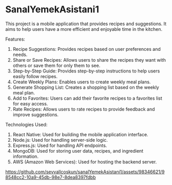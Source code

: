 # SanalYemekAsistani1
 
This project is a mobile application that provides recipes and suggestions. It aims to help users have a more efficient and enjoyable time in the kitchen.

Features:
1. Recipe Suggestions: Provides recipes based on user preferences and needs.
2. Share or Save Recipes: Allows users to share the recipes they want with others or save them for only them to see.
3. Step-by-Step Guide: Provides step-by-step instructions to help users easily follow recipes.
4. Create Weekly Plans: Enables users to create weekly meal plans.
5. Generate Shopping List: Creates a shopping list based on the weekly meal plan.
6. Add to Favorites: Users can add their favorite recipes to a favorites list for easy access.
7. Rate Recipes: Allows users to rate recipes to provide feedback and improve suggestions.
   
Technologies Used:
1. React Native: Used for building the mobile application interface.
2. Node.js: Used for handling server-side logic.
3. Express.js: Used for handling API endpoints.
4. MongoDB: Used for storing user data, recipes, and ingredient information.
5. AWS (Amazon Web Services): Used for hosting the backend server.



https://github.com/sevvallcoskun/sanalYemekAsistani1/assets/98346621/98548cc2-10a9-45db-98e7-8dea8397fdbb

